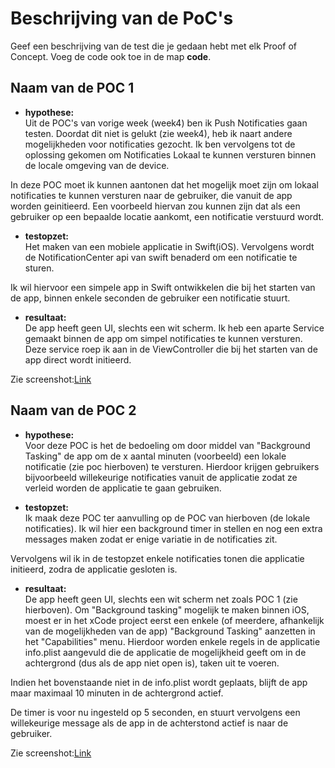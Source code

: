 Beschrijving van de PoC's
==========================

Geef een beschrijving van de test die je gedaan hebt met elk Proof of Concept. Voeg 
 de code ook toe in de map **code**.
 
Naam van de POC 1
----------------
* **hypothese:**  
Uit de POC's van vorige week (week4) ben ik Push Notificaties gaan testen. Doordat dit niet is gelukt (zie week4), heb ik naart andere mogelijkheden voor notificaties gezocht. Ik ben vervolgens tot de oplossing gekomen om Notificaties Lokaal te kunnen versturen binnen de locale omgeving van de device. 

In deze POC moet ik kunnen aantonen dat het mogelijk moet zijn om lokaal notificaties te kunnen versturen naar de gebruiker, die vanuit de app worden geinitieerd. Een voorbeeld hiervan zou kunnen zijn dat als een gebruiker op een bepaalde locatie aankomt, een notificatie verstuurd wordt.

* **testopzet:**  
Het maken van een mobiele applicatie in Swift(iOS). Vervolgens wordt de NotificationCenter api van swift benaderd om een notificatie te sturen.

Ik wil hiervoor een simpele app in Swift ontwikkelen die bij het starten van de app, binnen enkele seconden de gebruiker een notificatie stuurt.
 
* **resultaat:**  
De app heeft geen UI, slechts een wit scherm. Ik heb een aparte Service gemaakt binnen de app om simpel notificaties te kunnen versturen. Deze service roep ik aan in de ViewController die bij het starten van de app direct wordt initieerd.

Zie screenshot:[Link](/week5/screenshots/notification.jpeg)

Naam van de POC 2
----------------
* **hypothese:**  
Voor deze POC is het de bedoeling om door middel van "Background Tasking" de app om de x aantal minuten (voorbeeld) een lokale notificatie (zie poc hierboven) te versturen. Hierdoor krijgen gebruikers bijvoorbeeld willekeurige notificaties vanuit de applicatie zodat ze verleid worden de applicatie te gaan gebruiken.

* **testopzet:**  
Ik maak deze POC ter aanvulling op de POC van hierboven (de lokale notificaties). Ik wil hier een background timer in stellen en nog een extra messages maken zodat er enige variatie in de notificaties zit.

Vervolgens wil ik in de testopzet enkele notificaties tonen die applicatie initieerd, zodra de applicatie gesloten is.

 
* **resultaat:**  
De app heeft geen UI, slechts een wit scherm net zoals POC 1 (zie hierboven). Om "Background tasking" mogelijk te maken binnen iOS, moest er in het xCode project eerst een enkele (of meerdere, afhankelijk van de mogelijkheden van de app) "Background Tasking" aanzetten in het "Capabilities" menu. Hierdoor worden enkele regels in de applicatie info.plist aangevuld die de applicatie de mogelijkheid geeft om in de achtergrond (dus als de app niet open is), taken uit te voeren.

Indien het bovenstaande niet in de info.plist wordt geplaats, blijft de app maar maximaal 10 minuten in de achtergrond actief.

De timer is voor nu ingesteld op 5 seconden, en stuurt vervolgens een willekeurige message als de app in de achterstond actief is naar de gebruiker.

Zie screenshot:[Link](/week5/screenshots/timer.jpeg)
